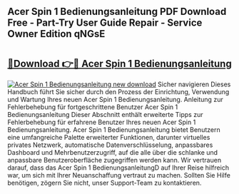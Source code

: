 ## Acer Spin 1 Bedienungsanleitung PDF Download Free - Part-Try User Guide Repair - Service Owner Edition qNGsE

# <h2><a href="http://df02k7j.blite.top/?on=Acer+Spin+1+Bedienungsanleitung">🔗Download 👉🔴 Acer Spin 1 Bedienungsanleitung</a></h2>

[![Acer Spin 1 Bedienungsanleitung new download](https://i.imgur.com/lujVjoI.png)](http://df02k7j.blite.top/?on=Acer+Spin+1+Bedienungsanleitung)
Sicher navigieren Dieses Handbuch führt Sie sicher durch den Prozess der Einrichtung, Verwendung und Wartung Ihres neuen Acer Spin 1 Bedienungsanleitung. Anleitung zur Fehlerbehebung für fortgeschrittene Benutzer Acer Spin 1 Bedienungsanleitung Dieser Abschnitt enthält erweiterte Tipps zur Fehlerbehebung für erfahrene Benutzer Ihres neuen Acer Spin 1 Bedienungsanleitung. Acer Spin 1 Bedienungsanleitung bietet Benutzern eine umfangreiche Palette erweiterter Funktionen, darunter virtuelles privates Netzwerk, automatische Datenverschlüsselung, anpassbares Dashboard und Mehrbenutzerzugriff, auf die alle über die schlanke und anpassbare Benutzeroberfläche zugegriffen werden kann. Wir vertrauen darauf, dass das Acer Spin 1 BedienungsanleitungD auf Ihrer Reise hilfreich war, um sich mit Ihrer Neuanschaffung vertraut zu machen. Sollten Sie Hilfe benötigen, zögern Sie nicht, unser Support-Team zu kontaktieren.
